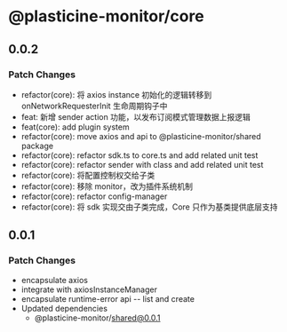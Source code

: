 # @plasticine-monitor/core

## 0.0.2

### Patch Changes

- refactor(core): 将 axios instance 初始化的逻辑转移到 onNetworkRequesterInit 生命周期钩子中
- feat: 新增 sender action 功能，以发布订阅模式管理数据上报逻辑
- feat(core): add plugin system
- refactor(core): move axios and api to @plasticine-monitor/shared package
- refactor(core): refactor sdk.ts to core.ts and add related unit test
- refactor(core): refactor sender with class and add related unit test
- refactor(core): 将配置控制权交给子类
- refactor(core): 移除 monitor，改为插件系统机制
- refactor(core): refactor config-manager
- refactor(core): 将 sdk 实现交由子类完成，Core 只作为基类提供底层支持

## 0.0.1

### Patch Changes

- encapsulate axios
- integrate with axiosInstanceManager
- encapsulate runtime-error api -- list and create
- Updated dependencies
  - @plasticine-monitor/shared@0.0.1
